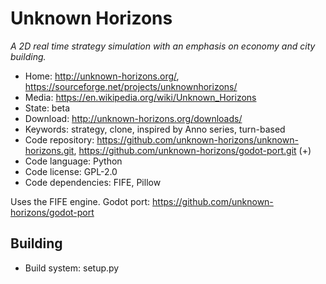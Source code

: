 # Unknown Horizons

_A 2D real time strategy simulation with an emphasis on economy and city building._

- Home: http://unknown-horizons.org/, https://sourceforge.net/projects/unknownhorizons/
- Media: https://en.wikipedia.org/wiki/Unknown_Horizons
- State: beta
- Download: http://unknown-horizons.org/downloads/
- Keywords: strategy, clone, inspired by Anno series, turn-based
- Code repository: https://github.com/unknown-horizons/unknown-horizons.git, https://github.com/unknown-horizons/godot-port.git (+)
- Code language: Python
- Code license: GPL-2.0
- Code dependencies: FIFE, Pillow

Uses the FIFE engine. Godot port: https://github.com/unknown-horizons/godot-port

## Building

- Build system: setup.py